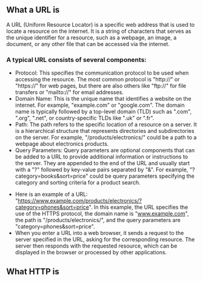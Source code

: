 ## What a URL is
A URL (Uniform Resource Locator) is a specific web address that is used to locate a resource on the internet. It is a string of characters that serves as the unique identifier for a resource, such as a webpage, an image, a document, or any other file that can be accessed via the internet.
### A typical URL consists of several components:
- Protocol: This specifies the communication protocol to be used when accessing the resource. The most common protocol is "http://" or "https://" for web pages, but there are also others like "ftp://" for file transfers or "mailto://" for email addresses.
- Domain Name: This is the unique name that identifies a website on the internet. For example, "example.com" or "google.com". The domain name is typically followed by a top-level domain (TLD) such as ".com", ".org", ".net", or country-specific TLDs like ".uk" or ".fr".
- Path: The path refers to the specific location of a resource on a server. It is a hierarchical structure that represents directories and subdirectories on the server. For example, "/products/electronics/" could be a path to a webpage about electronics products.
- Query Parameters: Query parameters are optional components that can be added to a URL to provide additional information or instructions to the server. They are appended to the end of the URL and usually start with a "?" followed by key-value pairs separated by "&". For example, "?category=books&sort=price" could be query parameters specifying the category and sorting criteria for a product search.
+ Here is an example of a URL: "https://www.example.com/products/electronics/?category=phones&sort=price". In this example, the URL specifies the use of the HTTPS protocol, the domain name is "www.example.com", the path is "/products/electronics/", and the query parameters are "category=phones&sort=price".
+ When you enter a URL into a web browser, it sends a request to the server specified in the URL, asking for the corresponding resource. The server then responds with the requested resource, which can be displayed in the browser or processed by other applications.
## What HTTP is
